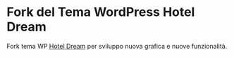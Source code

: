 # Fork del Tema WordPress Hotel Dream

Fork tema WP [Hotel Dream](https://wordpress.org/themes/hotel-dream/) per sviluppo nuova grafica e nuove funzionalità.
